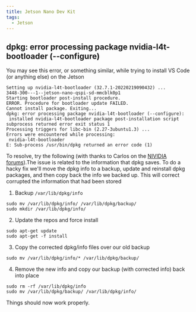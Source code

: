 ```yaml
---
title: Jetson Nano Dev Kit
tags:
  - Jetson
---
```


## dpkg: error processing package nvidia-l4t-bootloader (--configure)

You may see this error, or something similar, while trying to install VS Code (or anything else) on the Jetson

```
Setting up nvidia-l4t-bootloader (32.7.1-20220219090432) ...
3448-300---1--jetson-nano-qspi-sd-mmcblk0p1
Starting bootloader post-install procedure.
ERROR. Procedure for bootloader update FAILED.
Cannot install package. Exiting...
dpkg: error processing package nvidia-l4t-bootloader (--configure):
 installed nvidia-l4t-bootloader package post-installation script subprocess returned error exit status 1
Processing triggers for libc-bin (2.27-3ubuntu1.3) ...
Errors were encountered while processing:
 nvidia-l4t-bootloader
E: Sub-process /usr/bin/dpkg returned an error code (1)
```

To resolve, try the following (with thanks to Carlos on the [NIVIDIA forums](https://forums.developer.nvidia.com/t/solution-dpkg-error-processing-package-nvidia-l4t-bootloader-configure/208627)).The issue is related to the information that dpkg saves. To do a hacky fix we'll move the dpkg info to a backup, update and reinstall dpkg packages, and then copy back the info we backed up. This will correct corrupted the information that had been stored

1. Backup `/var/lib/dpkg/info`

```  title='bash'
sudo mv /var/lib/dpkg/info/ /var/lib/dpkg/backup/
sudo mkdir /var/lib/dpkg/info/
```

2. Update the repos and force install

```  title='bash'
sudo apt-get update
sudo apt-get -f install
```

3. Copy the corrected dpkg/info files over our old backup

```  title='bash'
sudo mv /var/lib/dpkg/info/* /var/lib/dpkg/backup/
```

4. Remove the new info and copy our backup (with corrected info) back into place

```  title='bash'
sudo rm -rf /var/lib/dpkg/info
sudo mv /var/lib/dpkg/backup/ /var/lib/dpkg/info/
```

Things should now work properly.